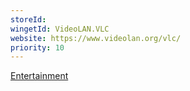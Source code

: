 ```yaml
---
storeId: 
wingetId: VideoLAN.VLC
website: https://www.videolan.org/vlc/
priority: 10
---
```


[Entertainment](../Entertainment.md)